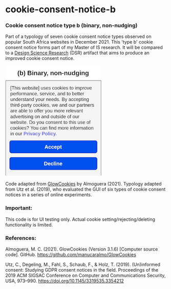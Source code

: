 # cookie-consent-notice-b
### Cookie consent notice type b (binary, non-nudging)

Part of a typology of seven cookie consent notice types observed on popular South Africa websites in December 2021. This 'type b' cookie consent notice forms part of my Master of IS research. It will be compared to a [Design Science Research](http://www.desrist.org/desrist/content/design-science-research-in-information-systems.pdf) (DSR) artifact that aims to produce an improved cookie consent notice. 

<img src="/repo-assets/type-b.png" width="300"/>

Code adapted from [GlowCookies](https://github.com/manucaralmo/GlowCookies) by Almoguera (2021).
Typology adapted from Utz et al. (2019), who evaluated the GUI of six types of cookie consent notices in a series of online experiments.

### Important:
This code is for UI testing only. Actual cookie setting/rejecting/deleting functionality is limited.

### References:
Almoguera, M. C. (2021). GlowCookies (Version 3.1.6) [Computer source code]. GitHub. https://github.com/manucaralmo/GlowCookies

Utz, C., Degeling, M., Fahl, S., Schaub, F., & Holz, T. (2019). (Un)informed consent: Studying GDPR consent notices in the field. Proceedings of the 2019 ACM SIGSAC Conference on Computer and Communications Security, USA, 973–990. https://doi.org/10.1145/3319535.3354212
